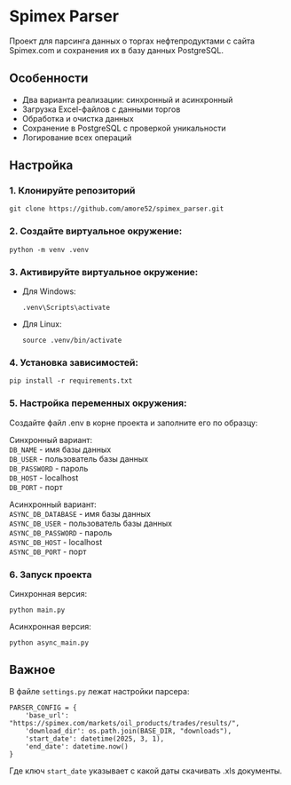 # Spimex Parser
Проект для парсинга данных о торгах нефтепродуктами с сайта Spimex.com и сохранения их в базу данных PostgreSQL.
## Особенности
* Два варианта реализации: синхронный и асинхронный
* Загрузка Excel-файлов с данными торгов
* Обработка и очистка данных
* Сохранение в PostgreSQL с проверкой уникальности
* Логирование всех операций
## Настройка
### 1. Клонируйте репозиторий 
```
git clone https://github.com/amore52/spimex_parser.git
```
### 2. Создайте виртуальное окружение:
```
python -m venv .venv
```
### 3. Активируйте виртуальное окружение:

* Для Windows:
    ```
    .venv\Scripts\activate

* Для Linux:
    ```
  source .venv/bin/activate
### 4. Установка зависимостей:
```
pip install -r requirements.txt
```
### 5. Настройка переменных окружения:  
Создайте файл .env в корне проекта и заполните его по образцу:

Синхронный вариант:  
`DB_NAME` - имя базы данных  
`DB_USER` - пользователь базы данных  
`DB_PASSWORD` - пароль  
`DB_HOST` - localhost  
`DB_PORT` - порт  

Асинхронный вариант:  
`ASYNC_DB_DATABASE` - имя базы данных  
`ASYNC_DB_USER` - пользователь базы данных  
`ASYNC_DB_PASSWORD` - пароль  
`ASYNC_DB_HOST` - localhost  
`ASYNC_DB_PORT` - порт  

### 6. Запуск проекта
Синхронная версия:  
```
python main.py
```
Асинхронная версия:
```
python async_main.py
```
## Важное
В файле `settings.py` лежат настройки парсера:
```
PARSER_CONFIG = {
    'base_url': "https://spimex.com/markets/oil_products/trades/results/",
    'download_dir': os.path.join(BASE_DIR, "downloads"),
    'start_date': datetime(2025, 3, 1),
    'end_date': datetime.now()
}
```
Где ключ `start_date` указывает с какой даты скачивать .xls документы.
